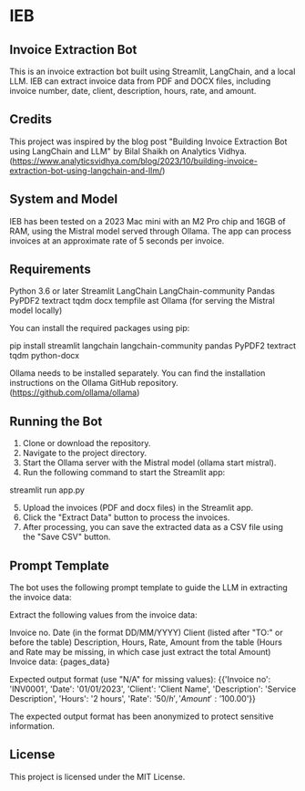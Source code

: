 # IEB

## Invoice Extraction Bot

This is an invoice extraction bot built using Streamlit, LangChain, and a local LLM. IEB can extract invoice data from PDF and DOCX files, including invoice number, date, client, description, hours, rate, and amount.

## Credits

This project was inspired by the blog post "Building Invoice Extraction Bot using LangChain and LLM" by Bilal Shaikh on Analytics Vidhya. (https://www.analyticsvidhya.com/blog/2023/10/building-invoice-extraction-bot-using-langchain-and-llm/)

## System and Model

IEB has been tested on a 2023 Mac mini with an M2 Pro chip and 16GB of RAM, using the Mistral model served through Ollama. The app can process invoices at an approximate rate of 5 seconds per invoice.

## Requirements

Python 3.6 or later
Streamlit
LangChain
LangChain-community
Pandas
PyPDF2
textract
tqdm
docx
tempfile
ast
Ollama (for serving the Mistral model locally)

You can install the required packages using pip:

pip install streamlit langchain langchain-community pandas PyPDF2 textract tqdm python-docx

Ollama needs to be installed separately. You can find the installation instructions on the Ollama GitHub repository. (https://github.com/ollama/ollama)

## Running the Bot

1. Clone or download the repository.
2. Navigate to the project directory.
3. Start the Ollama server with the Mistral model (ollama start mistral).
4. Run the following command to start the Streamlit app:

streamlit run app.py

5. Upload the invoices (PDF and docx files) in the Streamlit app.
6. Click the "Extract Data" button to process the invoices.
7. After processing, you can save the extracted data as a CSV file using the "Save CSV" button.

## Prompt Template

The bot uses the following prompt template to guide the LLM in extracting the invoice data:

Extract the following values from the invoice data:

Invoice no.
Date (in the format DD/MM/YYYY)
Client (listed after "TO:" or before the table)
Description, Hours, Rate, Amount from the table (Hours and Rate may be missing, in which case just extract the total Amount)
Invoice data:
{pages_data}

Expected output format (use "N/A" for missing values):
{{'Invoice no': 'INV0001', 'Date': '01/01/2023', 'Client': 'Client Name', 'Description': 'Service Description', 'Hours': '2 hours', 'Rate': '$50/h', 'Amount': '$100.00'}}

The expected output format has been anonymized to protect sensitive information.

## License

This project is licensed under the MIT License.


